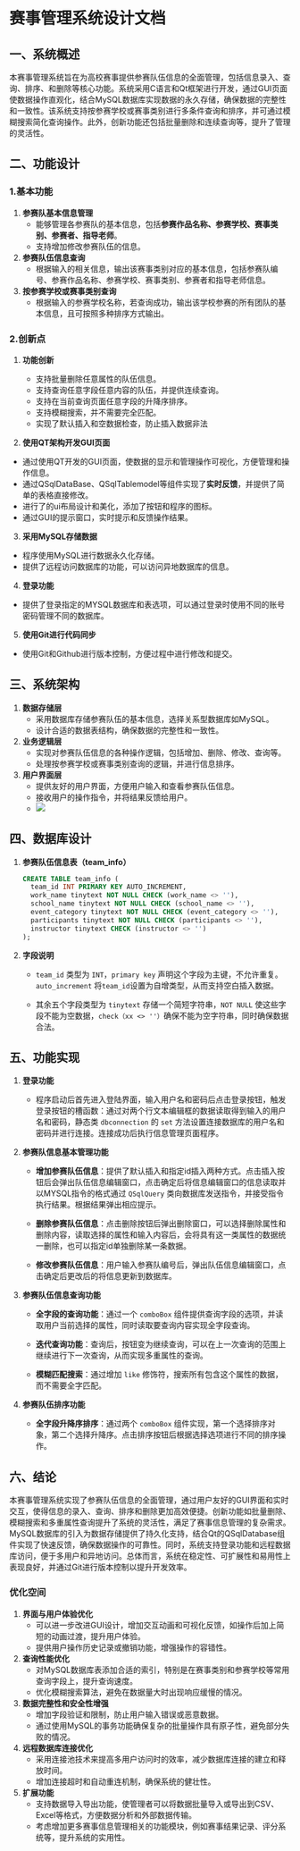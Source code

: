 # 赛事管理系统设计文档

  

## 一、系统概述

本赛事管理系统旨在为高校赛事提供参赛队伍信息的全面管理，包括信息录入、查询、排序、和删除等核心功能。系统采用C语言和Qt框架进行开发，通过GUI页面使数据操作直观化，结合MySQL数据库实现数据的永久存储，确保数据的完整性和一致性。该系统支持按参赛学校或赛事类别进行多条件查询和排序，并可通过模糊搜索简化查询操作。此外，创新功能还包括批量删除和连续查询等，提升了管理的灵活性。



## 二、功能设计

### 1.基本功能

1. **参赛队基本信息管理**
   - 能够管理各参赛队的基本信息，包括**参赛作品名称、参赛学校、赛事类别、参赛者、指导老师**。
   - 支持增加修改参赛队伍的信息。
2. **参赛队伍信息查询**
   - 根据输入的相关信息，输出该赛事类别对应的基本信息，包括参赛队编号、参赛作品名称、参赛学校、赛事类别、参赛者和指导老师信息。
3. **按参赛学校或赛事类别查询**
   - 根据输入的参赛学校名称，若查询成功，输出该学校参赛的所有团队的基本信息，且可按照多种排序方式输出。

### 2.创新点

1.	**功能创新**
	
	- 支持批量删除任意属性的队伍信息。
	- 支持查询任意字段任意内容的队伍，并提供连续查询。
	- 支持在当前查询页面任意字段的升降序排序。
	- 支持模糊搜索，并不需要完全匹配。
	- 实现了默认插入和空数据检查，防止插入数据非法
	
2.	**使用QT架构开发GUI页面**
   - 通过使用QT开发的GUI页面，使数据的显示和管理操作可视化，方便管理和操作信息。
   - 通过QSqlDataBase、QSqlTablemodel等组件实现了**实时反馈**，并提供了简单的表格直接修改。
   - 进行了的ui布局设计和美化，添加了按钮和程序的图标。
   - 通过GUI的提示窗口，实时提示和反馈操作结果。
   
3.	**采用MySQL存储数据**
   - 程序使用MySQL进行数据永久化存储。
   - 提供了远程访问数据库的功能，可以访问异地数据库的信息。 
   
4.	**登录功能**
   
   - 提供了登录指定的MYSQL数据库和表选项，可以通过登录时使用不同的账号密码管理不同的数据库。
   
5.	**使用Git进行代码同步**
   
   - 使用Git和Github进行版本控制，方便过程中进行修改和提交。
   
     

## 三、系统架构

1. **数据存储层**
    - 采用数据库存储参赛队伍的基本信息，选择关系型数据库如MySQL。
    - 设计合适的数据表结构，确保数据的完整性和一致性。
2. **业务逻辑层**
    - 实现对参赛队伍信息的各种操作逻辑，包括增加、删除、修改、查询等。
    - 处理按参赛学校或赛事类别查询的逻辑，并进行信息排序。
3. **用户界面层**
    - 提供友好的用户界面，方便用户输入和查看参赛队伍信息。
    - 接收用户的操作指令，并将结果反馈给用户。
    - ![](E:\桌面\新建文件夹\1c93cca4d920625a11fdc1b96410e220.png)



## 四、数据库设计

1. **参赛队伍信息表（team_info）**

   ```sql
   CREATE TABLE team_info (
     team_id INT PRIMARY KEY AUTO_INCREMENT,
     work_name tinytext NOT NULL CHECK (work_name <> ''),
     school_name tinytext NOT NULL CHECK (school_name <> ''),
     event_category tinytext NOT NULL CHECK (event_category <> ''),
     participants tinytext NOT NULL CHECK (participants <> ''),
     instructor tinytext CHECK (instructor <> '')
   );
   ```
2. **字段说明**

   - `team_id` 类型为 `INT`，`primary key` 声明这个字段为主键，不允许重复。`auto_increment` 将`team_id`设置为自增类型，从而支持空白插入数据。

   - 其余五个字段类型为 `tinytext` 存储一个简短字符串，`NOT NULL` 使这些字段不能为空数据，`check（xx <> ''）`确保不能为空字符串，同时确保数据合法。

     

## 五、功能实现

1. **登录功能**
   - 程序启动后首先进入登陆界面，输入用户名和密码后点击登录按钮，触发登录按钮的槽函数：通过对两个行文本编辑框的数据读取得到输入的用户名和密码，静态类 `dbconnection` 的 `set` 方法设置连接数据库的用户名和密码并进行连接。连接成功后执行信息管理页面程序。


2. **参赛队信息基本管理功能**

   - **增加参赛队伍信息**：提供了默认插入和指定id插入两种方式。点击插入按钮后会弹出队伍信息编辑窗口，点击确定后将信息编辑窗口的信息读取并以MYSQL指令的格式通过 `QSqlQuery` 类向数据库发送指令，并接受指令执行结果。根据结果弹出相应提示。

   - **删除参赛队伍信息**：点击删除按钮后弹出删除窗口，可以选择删除属性和删除内容，读取选择的属性和输入内容后，会将具有这一类属性的数据统一删除，也可以指定id单独删除某一条数据。

   - **修改参赛队伍信息**：用户输入参赛队编号后，弹出队伍信息编辑窗口，点击确定后更改后的将信息更新到数据库。


3. **参赛队伍信息查询功能**

   - **全字段的查询功能**：通过一个 `comboBox` 组件提供查询字段的选项，并读取用户当前选择的属性，同时读取要查询内容实现全字段查询。

   - **迭代查询功能**：查询后，按钮变为继续查询，可以在上一次查询的范围上继续进行下一次查询，从而实现多重属性的查询。

   - **模糊匹配搜索**：通过增加 `like` 修饰符，搜索所有包含这个属性的数据，而不需要全字匹配。


4. **参赛队伍排序功能**

   - **全字段升降序排序**：通过两个 `comboBox` 组件实现，第一个选择排序对象，第二个选择升降序。点击排序按钮后根据选择选项进行不同的排序操作。

     

## 六、结论

本赛事管理系统实现了参赛队伍信息的全面管理，通过用户友好的GUI界面和实时交互，使得信息的录入、查询、排序和删除更加高效便捷。创新功能如批量删除、模糊搜索和多重属性查询提升了系统的灵活性，满足了赛事信息管理的复杂需求。MySQL数据库的引入为数据存储提供了持久化支持，结合Qt的QSqlDatabase组件实现了快速反馈，确保数据操作的可靠性。同时，系统支持登录功能和远程数据库访问，便于多用户和异地访问。总体而言，系统在稳定性、可扩展性和易用性上表现良好，并通过Git进行版本控制以提升开发效率。

### 优化空间

1. **界面与用户体验优化**
   - 可以进一步改进GUI设计，增加交互动画和可视化反馈，如操作后加上简短的动画过渡，提升用户体验。
   - 提供用户操作历史记录或撤销功能，增强操作的容错性。
2. **查询性能优化**
   - 对MySQL数据库表添加合适的索引，特别是在赛事类别和参赛学校等常用查询字段上，提升查询速度。
   - 优化模糊搜索算法，避免在数据量大时出现响应缓慢的情况。
3. **数据完整性和安全性增强**
   - 增加字段验证和限制，防止用户输入错误或恶意数据。
   - 通过使用MySQL的事务功能确保复杂的批量操作具有原子性，避免部分失败的情况。
4. **远程数据库连接优化**
   - 采用连接池技术来提高多用户访问时的效率，减少数据库连接的建立和释放时间。
   - 增加连接超时和自动重连机制，确保系统的健壮性。
5. **扩展功能**
   - 支持数据导入导出功能，使管理者可以将数据批量导入或导出到CSV、Excel等格式，方便数据分析和外部数据传输。
   - 考虑增加更多赛事信息管理相关的功能模块，例如赛事结果记录、评分系统等，提升系统的实用性。
